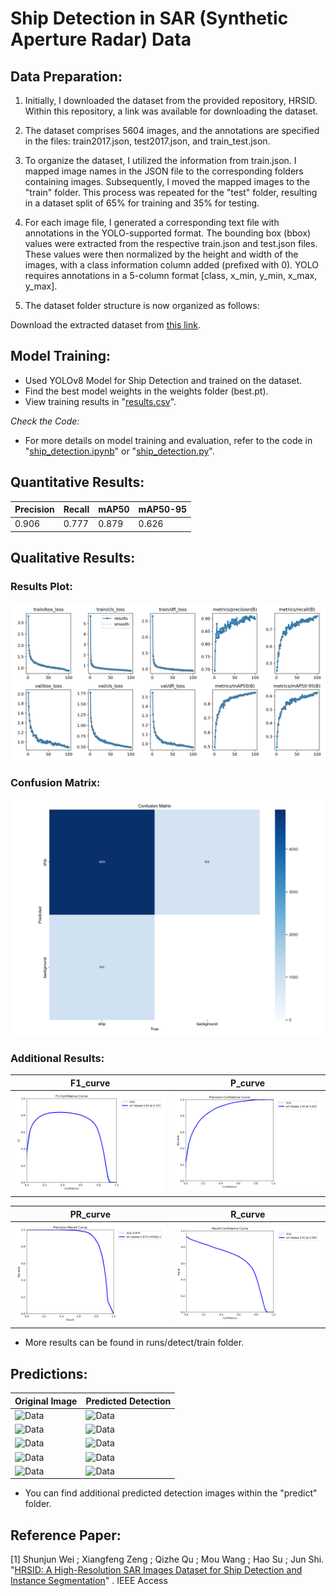 # Ship Detection in SAR (Synthetic Aperture Radar) Data

## Data Preparation:

1) Initially, I downloaded the dataset from the provided repository, HRSID. Within this repository, a link was available for downloading the dataset.

2) The dataset comprises 5604 images, and the annotations are specified in the files: train2017.json, test2017.json, and train_test.json.

3) To organize the dataset, I utilized the information from train.json. I mapped image names in the JSON file to the corresponding folders containing images. Subsequently, I moved the mapped images to the "train" folder. This process was repeated for the "test" folder, resulting in a dataset split of 65% for training and 35% for testing.

4) For each image file, I generated a corresponding text file with annotations in the YOLO-supported format. The bounding box (bbox) values were extracted from the respective train.json and test.json files. These values were then normalized by the height and width of the images, with a class information column added (prefixed with 0). YOLO requires annotations in a 5-column format [class, x_min, y_min, x_max, y_max].


5) The dataset folder structure is now organized as follows:

    

Download the extracted dataset from [this link](https://drive.google.com/file/d/1iwsI2q533KHE2bnibfQDrcgpjTjKtBfH/view?usp=sharing).

## Model Training:

- Used YOLOv8 Model for Ship Detection and trained on the dataset.
- Find the best model weights in the weights folder (best.pt).
- View training results in "[results.csv](runs/detect/train/results.csv)".

*Check the Code:*

- For more details on model training and evaluation, refer to the code in "[ship_detection.ipynb](ship_detection.ipynb)" or "[ship_detection.py](ship_detection.py)".

## Quantitative Results:

| Precision | Recall | mAP50 | mAP50-95 |
|-----------|--------|-------|----------|
| 0.906     | 0.777  | 0.879 | 0.626    |

## Qualitative Results:

### Results Plot:
![Results Plot](runs/detect/train/results.png)

### Confusion Matrix:
![Confusion Matrix](runs/detect/train/confusion_matrix.png)

### Additional Results:

| F1_curve | P_curve |
|--------------------|----------------------|
| ![F1](runs/detect/train/F1_curve.png)     | ![P](runs/detect/train/P_curve.png) |


| PR_curve | R_curve |
|--------------------|----------------------|
| ![PR](runs/detect/train/PR_curve.png)     | ![R](runs/detect/train/R_curve.png)       |

- More results can be found in runs/detect/train folder.
 
## Predictions:

| Original Image | Predicted Detection |
|--------------------|----------------------|
| ![Data](https://drive.google.com/uc?id=1lNUabrPWu0PYlqN0ZTyImkZnyI0-v8US)     | ![Data](predict/P0067_1200_2000_5400_6200.jpg)       |
| ![Data](https://drive.google.com/uc?id=1wszCTT6Ihs9vwJv8mUrVQwtC8-hT-NQN)                |  ![Data](predict/P0005_600_1400_8189_8989.jpg)                 |
| ![Data](https://drive.google.com/uc?id=12wM_JvqZ2_QrX7HIHH-xi_smkzPXUT6H) |![Data](predict/P0106_4200_5000_18000_18800.jpg) |
| ![Data](https://drive.google.com/uc?id=1RNO_4UwMWYiPk2Vkay0rpVQ4q_U48XOr) |![Data](predict/P0063_600_1400_7800_8600.jpg) |
| ![Data](https://drive.google.com/uc?id=1XwFanW_G3EzBF_L2ZuuMP_Nv7Pe70yUx) |![Data](predict/P0004_3000_3800_1800_2600.jpg) |

- You can find additional predicted detection images within the "predict" folder.
## Reference Paper:

[1] Shunjun Wei ; Xiangfeng Zeng ; Qizhe Qu ; Mou Wang ; Hao Su ; Jun Shi. "[HRSID: A High-Resolution SAR Images Dataset for Ship Detection and Instance Segmentation](https://ieeexplore.ieee.org/stamp/stamp.jsp?tp=&arnumber=9127939)" . IEEE Access
